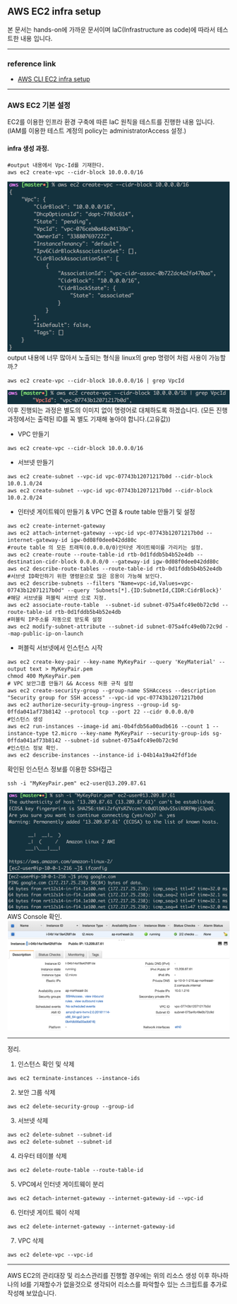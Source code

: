 ## AWS EC2 infra setup
본 문서는 hands-on에 가까운 문서이며 IaC(Infrastructure as code)에 따라서 테스트한 내용 입니다.

---
### reference link
- [AWS CLI EC2 infra setup](https://docs.aws.amazon.com/ko_kr/vpc/latest/userguide/vpc-subnets-commands-example.html)

---
### AWS EC2 기본 설정
EC2를 이용한 인프라 환경 구축에 따른 IaC 원칙을 테스트를 진행한 내용 입니다. (IAM를 이용한 테스트 계정의 policy는 administratorAccess 설정.)

#### infra 생성 과정.
```
#output 내용에서 Vpc-Id를 기재한다.
aws ec2 create-vpc --cidr-block 10.0.0.0/16
```
![awscli-create-vpc](images/awscli-create-vpc.png)
output 내용에 너무 많아서 노출되는 형식을 linux의 grep 명령어 처럼 사용이 가능할까.?
```
aws ec2 create-vpc --cidr-block 10.0.0.0/16 | grep VpcId
```
![awscli-create-vpc-grep](images/awscli-create-vpc-grep.png)
이후 진행되는 과정은 별도의 이미지 없이 명령어로 대체하도록 하겠습니다.  (모든 진행 과정에서는 출력된 ID를 꼭 별도 기재해 놓아야 합니다.(고유값))

* VPC 만들기
```
aws ec2 create-vpc --cidr-block 10.0.0.0/16
```
* 서브넷 만들기
```
aws ec2 create-subnet --vpc-id vpc-07743b12071217b0d --cidr-block 10.0.1.0/24
aws ec2 create-subnet --vpc-id vpc-07743b12071217b0d --cidr-block 10.0.2.0/24
```
* 인터넷 게이트웨이 만들기 & VPC 연결 & route table 만들기 및 설정
```
aws ec2 create-internet-gateway
aws ec2 attach-internet-gateway --vpc-id vpc-07743b12071217b0d --internet-gateway-id igw-0d08f0dee042dd80c
#route table 의 모든 트래픽(0.0.0.0/0)인터넷 게이트웨이를 가리키는 설정.
aws ec2 create-route --route-table-id rtb-0d1fddb5b4b52e4db --destination-cidr-block 0.0.0.0/0 --gateway-id igw-0d08f0dee042dd80c
aws ec2 describe-route-tables --route-table-id rtb-0d1fddb5b4b52e4db
#서브넷 ID확인하기 위한 명령문으로 많은 응용이 가능해 보인다.
aws ec2 describe-subnets --filters "Name=vpc-id,Values=vpc-07743b12071217b0d" --query 'Subnets[*].{ID:SubnetId,CIDR:CidrBlock}'
#해당 서브넷을 퍼블릭 서브넷 으로 지정.
aws ec2 associate-route-table  --subnet-id subnet-075a4fc49e0b72c9d --route-table-id rtb-0d1fddb5b4b52e4db
#퍼블릭 IP주소를 자동으로 받도록 설정
aws ec2 modify-subnet-attribute --subnet-id subnet-075a4fc49e0b72c9d --map-public-ip-on-launch
```
* 퍼블릭 서브넷에서 인스턴스 시작

```
aws ec2 create-key-pair --key-name MyKeyPair --query 'KeyMaterial' --output text > MyKeyPair.pem
chmod 400 MyKeyPair.pem
# VPC 보안그룹 만들기 && Access 허용 규칙 설정
aws ec2 create-security-group --group-name SSHAccess --description "Security group for SSH access" --vpc-id vpc-07743b12071217b0d
aws ec2 authorize-security-group-ingress --group-id sg-0ffda041af73b8142 --protocol tcp --port 22 --cidr 0.0.0.0/0
#인스턴스 생성
aws ec2 run-instances --image-id ami-0b4fdb56a00adb616 --count 1 --instance-type t2.micro --key-name MyKeyPair --security-group-ids sg-0ffda041af73b8142 --subnet-id subnet-075a4fc49e0b72c9d
#인스턴스 정보 확인.
aws ec2 describe-instances --instance-id i-04b14a19a42fdf1de
```
확인된 인스턴스 정보를 이용한 SSH접근
```
ssh -i "MyKeyPair.pem" ec2-user@13.209.87.61
```
![awscli-ssh](images/awscli-ssh.png)
![awscli-ssh-ping](images/awscli-ssh-ping.png)
AWS Console 확인.
![awsconsole-status](images/awsconsole.png)

---

정리.
1. 인스턴스 확인 및 삭제
```
aws ec2 terminate-instances --instance-ids
```
2. 보안 그룹 삭제
```
aws ec2 delete-security-group --group-id
```
3. 서브넷 삭제
```
aws ec2 delete-subnet --subnet-id
aws ec2 delete-subnet --subnet-id
```
4. 라우터 테이블 삭제
```
aws ec2 delete-route-table --route-table-id
```
5. VPC에서 인터넷 게이트웨이 분리
```
aws ec2 detach-internet-gateway --internet-gateway-id --vpc-id
```
6. 인터넷 게이트 웨이 삭제
```
aws ec2 delete-internet-gateway --internet-gateway-id
```
7. VPC 삭제
```
aws ec2 delete-vpc --vpc-id
```

---

AWS EC2의 관리대장 및 리소스관리를 진행할 경우에는 위의 리소스 생성 이후 하나하나의 Id를 기재할수가 없을것으로 생각되어 리소스를 파악할수 있는 스크립트를 추가로 작성해 보았습니다.